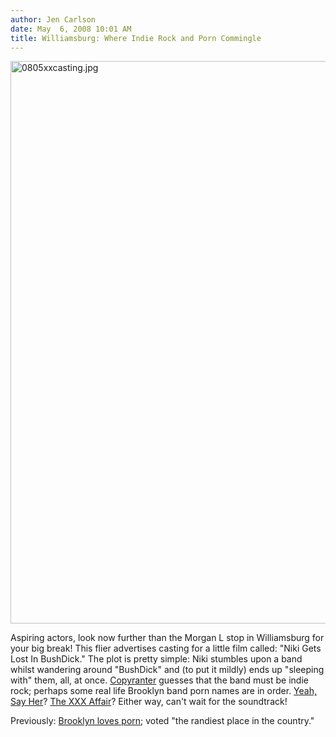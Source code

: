 ```yaml
---
author: Jen Carlson
date: May  6, 2008 10:01 AM
title: Williamsburg: Where Indie Rock and Porn Commingle
---
```


<p><img alt="0805xxcasting.jpg" src="https://web.archive.org/web/20120617005245im_/http://gothamist.com/attachments/arts_jen/0805xxcasting.jpg" width="622" height="900"></p>

<p>Aspiring actors, look now further than the Morgan L stop in Williamsburg for your big break! This flier advertises casting for a little film called: &quot;Niki Gets Lost In BushDick.&quot; The plot is pretty simple: Niki stumbles upon a band whilst wandering around &quot;BushDick&quot; and (to put it mildly) ends up &quot;sleeping with&quot; them, all, at once. <a href="https://web.archive.org/web/20120617005245/http://copyranter.blogspot.com/2008/05/xxx-movie-seeking-band-of-horses-in.html">Copyranter</a> guesses that the band must be indie rock; perhaps some real life Brooklyn band porn names are in order. <a href="https://web.archive.org/web/20120617005245/http://www.myspace.com/yeasayer">Yeah, Say Her</a>? <a href="https://web.archive.org/web/20120617005245/http://www.myspace.com/thexyzaffair">The XXX Affair</a>? Either way, can&apos;t wait for the soundtrack!</p>

<p>Previously: <a href="https://web.archive.org/web/20120617005245/http://gothamist.com/2008/04/20/brooklyn_is.php">Brooklyn loves porn</a>; voted &quot;the randiest place in the country.&quot;</p>